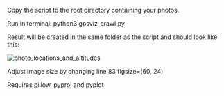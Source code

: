 Copy the script to the root directory containing your photos.

Run in terminal: python3 gpsviz_crawl.py

Result will be created in the same folder as the script and should look like this:

![photo_locations_and_altitudes](https://github.com/tedstrazimiri/PhotoGPSViz/assets/56481392/bff424d9-fa25-4d88-b64c-a06bc2eab47b)

Adjust image size by changing line 83 
figsize=(60, 24) 


Requires pillow, pyproj and pyplot
